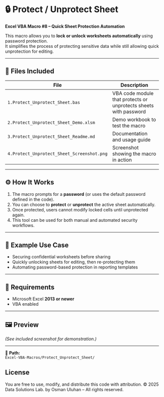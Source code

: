 # 🔒 Protect / Unprotect Sheet

**Excel VBA Macro #8 – Quick Sheet Protection Automation**

This macro allows you to **lock or unlock worksheets automatically** using password protection.  
It simplifies the process of protecting sensitive data while still allowing quick unprotection for editing.

---

## 📁 Files Included

| File | Description |
|------|--------------|
| `1.Protect_Unprotect_Sheet.bas` | VBA code module that protects or unprotects sheets with password |
| `2.Protect_Unprotect_Sheet_Demo.xlsm` | Demo workbook to test the macro |
| `3.Protect_Unprotect_Sheet_Readme.md` | Documentation and usage guide |
| `4.Protect_Unprotect_Sheet_Screenshot.png` | Screenshot showing the macro in action |

---

## ⚙️ How It Works

1. The macro prompts for a **password** (or uses the default password defined in the code).  
2. You can choose to **protect** or **unprotect** the active sheet automatically.  
3. Once protected, users cannot modify locked cells until unprotected again.  
4. This tool can be used for both manual and automated security workflows.

---

## 🧠 Example Use Case

- Securing confidential worksheets before sharing  
- Quickly unlocking sheets for editing, then re-protecting them  
- Automating password-based protection in reporting templates  

---

## 🧾 Requirements

- Microsoft Excel **2013 or newer**  
- VBA enabled  

---

## 🖼️ Preview
*(See included screenshot for demonstration.)*

---

📂 **Path:**  
`Excel-VBA-Macros/Protect_Unprotect_Sheet/`

## License
You are free to use, modify, and distribute this code with attribution.
© 2025 Data Solutions Lab. by Osman Uluhan – All rights reserved.
